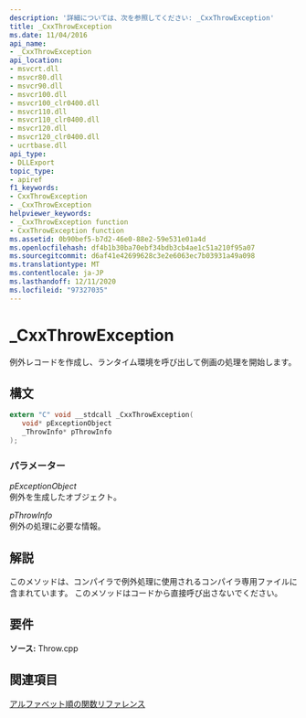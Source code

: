 ```yaml
---
description: '詳細については、次を参照してください: _CxxThrowException'
title: _CxxThrowException
ms.date: 11/04/2016
api_name:
- _CxxThrowException
api_location:
- msvcrt.dll
- msvcr80.dll
- msvcr90.dll
- msvcr100.dll
- msvcr100_clr0400.dll
- msvcr110.dll
- msvcr110_clr0400.dll
- msvcr120.dll
- msvcr120_clr0400.dll
- ucrtbase.dll
api_type:
- DLLExport
topic_type:
- apiref
f1_keywords:
- CxxThrowException
- _CxxThrowException
helpviewer_keywords:
- _CxxThrowException function
- CxxThrowException function
ms.assetid: 0b90bef5-b7d2-46e0-88e2-59e531e01a4d
ms.openlocfilehash: df4b1b30ba70ebf34bdb3cb4ae1c51a210f95a07
ms.sourcegitcommit: d6af41e42699628c3e2e6063ec7b03931a49a098
ms.translationtype: MT
ms.contentlocale: ja-JP
ms.lasthandoff: 12/11/2020
ms.locfileid: "97327035"
---
```

# <a name="_cxxthrowexception"></a>_CxxThrowException

例外レコードを作成し、ランタイム環境を呼び出して例画の処理を開始します。

## <a name="syntax"></a>構文

```C
extern "C" void __stdcall _CxxThrowException(
   void* pExceptionObject
   _ThrowInfo* pThrowInfo
);
```

### <a name="parameters"></a>パラメーター

*pExceptionObject*<br/>
例外を生成したオブジェクト。

*pThrowInfo*<br/>
例外の処理に必要な情報。

## <a name="remarks"></a>解説

このメソッドは、コンパイラで例外処理に使用されるコンパイラ専用ファイルに含まれています。 このメソッドはコードから直接呼び出さないでください。

## <a name="requirements"></a>要件

**ソース:** Throw.cpp

## <a name="see-also"></a>関連項目

[アルファベット順の関数リファレンス](crt-alphabetical-function-reference.md)<br/>
